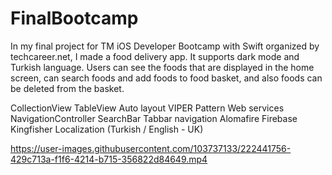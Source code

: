# FinalBootcamp
In my final project for TM iOS Developer Bootcamp with Swift organized by techcareer.net, I made a food delivery app. It supports dark mode and Turkish language. Users can see the foods that are displayed in the home screen, can search foods and add foods to food basket, and also foods can be deleted from the basket.

 CollectionView 
 TableView
 Auto layout
 VIPER Pattern
 Web services
 NavigationController
 SearchBar
 Tabbar navigation
 Alomafire
 Firebase 
 Kingfisher
 Localization (Turkish / English - UK)



https://user-images.githubusercontent.com/103737133/222441756-429c713a-f1f6-4214-b715-356822d84649.mp4
